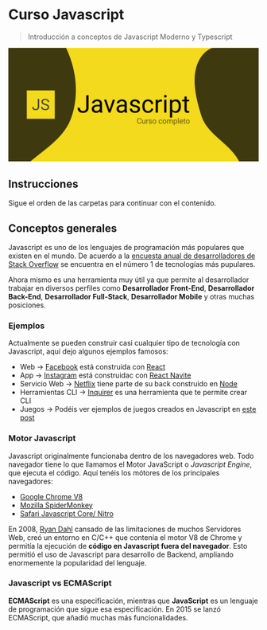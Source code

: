 # Curso Javascript

> Introducción a conceptos de Javascript Moderno y Typescript

![Header Image](/meta/0_header.png)

## Instrucciones

Sigue el orden de las carpetas para continuar con el contenido.

## Conceptos generales

Javascript es uno de los lenguajes de programación más populares que existen en el mundo.
De acuerdo a la [encuesta anual de desarrolladores de Stack Overflow](https://insights.stackoverflow.com/survey/2020) se encuentra en el número 1 de tecnologías más pupulares.

Ahora mismo es una herramienta muy útil ya que permite al desarrollador trabajar en diversos perfiles como **Desarrollador Front-End**, **Desarrollador Back-End**, **Desarrollador Full-Stack**, **Desarrollador Mobile** y otras muchas posiciones.

### Ejemplos

Actualmente se pueden construir casi cualquier tipo de tecnología con Javascript, aquí dejo algunos ejemplos famosos:

* Web -> [Facebook](https://www.facebook.com) está construida con [React](https://reactjs.org)
* App -> [Instagram](https://www.instagram.com) está construidac con [React Navite](https://reactnative.dev)
* Servicio Web -> [Netflix](https://www.netflix.com) tiene parte de su back construido en [Node](https://nodejs.org/en/)
* Herramientas CLI -> [Inquirer](https://github.com/SBoudrias/Inquirer.js) es una herramienta que te permite crear CLI
* Juegos -> Podéis ver ejemplos de juegos creados en Javascript en [este post](https://dev.to/gscode/10-best-of-javascript-games-3mjj)

### Motor Javascript

Javascript originalmente funcionaba dentro de los navegadores web. Todo navegador tiene lo que llamamos el Motor JavaScript o *Javascript Engine*, que ejecuta el código.
Aquí tenéis los mótores de los principales navegadores:
* [Google Chrome V8](https://v8.dev)
* [Mozilla SpiderMonkey](https://developer.mozilla.org/en-US/docs/Mozilla/Projects/SpiderMonkey)
* [Safari Javascript Core/ Nitro ](https://developer.apple.com/documentation/javascriptcore)

En 2008, [Ryan Dahl](https://en.wikipedia.org/wiki/Ryan_Dahl) cansado de las limitaciones de muchos Servidores Web, creó un entorno en C/C++ que contenía el motor V8 de Chrome y permitía la ejecución de **código en Javascript fuera del navegador**.
Esto permitió el uso de Javascript para desarrollo de Backend, ampliando enormemente la popularidad del lenguaje.

### Javascript vs ECMAScript

**ECMAScript** es una especificación, mientras que **JavaScript** es un lenguaje de programación que sigue esa especificación.
En 2015 se lanzó ECMAScript, que añadió muchas más funcionalidades.